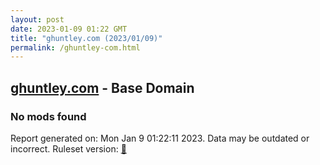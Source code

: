 ```yaml
---
layout: post
date: 2023-01-09 01:22 GMT
title: "ghuntley.com (2023/01/09)"
permalink: /ghuntley-com.html
---
```



## [ghuntley.com](https://ghuntley.com) - Base Domain

### No mods found

Report generated on: Mon Jan  9 01:22:11 2023. Data may be outdated or incorrect.
Ruleset version: [🏀](/version-basketball)
